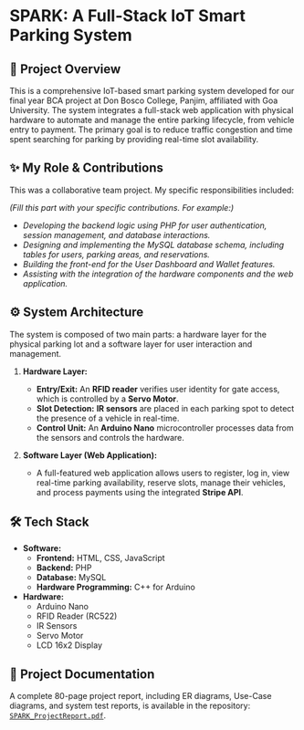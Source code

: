 # SPARK: A Full-Stack IoT Smart Parking System

## 📖 Project Overview
This is a comprehensive IoT-based smart parking system developed for our final year BCA project at Don Bosco College, Panjim, affiliated with Goa University. The system integrates a full-stack web application with physical hardware to automate and manage the entire parking lifecycle, from vehicle entry to payment. The primary goal is to reduce traffic congestion and time spent searching for parking by providing real-time slot availability.

## ✨ My Role & Contributions
This was a collaborative team project. My specific responsibilities included:

*(Fill this part with your specific contributions. For example:)*
* *Developing the backend logic using PHP for user authentication, session management, and database interactions.*
* *Designing and implementing the MySQL database schema, including tables for users, parking areas, and reservations.*
* *Building the front-end for the User Dashboard and Wallet features.*
* *Assisting with the integration of the hardware components and the web application.*

## ⚙️ System Architecture
The system is composed of two main parts: a hardware layer for the physical parking lot and a software layer for user interaction and management.

1.  **Hardware Layer:**
    * **Entry/Exit:** An **RFID reader** verifies user identity for gate access, which is controlled by a **Servo Motor**.
    * **Slot Detection:** **IR sensors** are placed in each parking spot to detect the presence of a vehicle in real-time.
    * **Control Unit:** An **Arduino Nano** microcontroller processes data from the sensors and controls the hardware.

2.  **Software Layer (Web Application):**
    * A full-featured web application allows users to register, log in, view real-time parking availability, reserve slots, manage their vehicles, and process payments using the integrated **Stripe API**.

## 🛠️ Tech Stack

* **Software:**
    * **Frontend:** HTML, CSS, JavaScript
    * **Backend:** PHP
    * **Database:** MySQL
    * **Hardware Programming:** C++ for Arduino
* **Hardware:**
    * Arduino Nano
    * RFID Reader (RC522)
    * IR Sensors
    * Servo Motor
    * LCD 16x2 Display

## 📄 Project Documentation
A complete 80-page project report, including ER diagrams, Use-Case diagrams, and system test reports, is available in the repository: [`SPARK_ProjectReport.pdf`](SPARK_ProjectReport.pdf).

